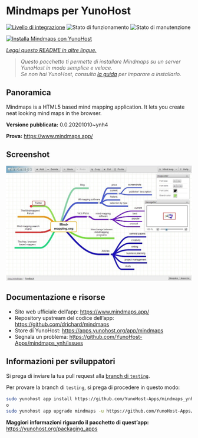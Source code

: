 <!--
N.B.: Questo README è stato automaticamente generato da <https://github.com/YunoHost/apps/tree/master/tools/readme_generator>
NON DEVE essere modificato manualmente.
-->

# Mindmaps per YunoHost

[![Livello di integrazione](https://dash.yunohost.org/integration/mindmaps.svg)](https://dash.yunohost.org/appci/app/mindmaps) ![Stato di funzionamento](https://ci-apps.yunohost.org/ci/badges/mindmaps.status.svg) ![Stato di manutenzione](https://ci-apps.yunohost.org/ci/badges/mindmaps.maintain.svg)

[![Installa Mindmaps con YunoHost](https://install-app.yunohost.org/install-with-yunohost.svg)](https://install-app.yunohost.org/?app=mindmaps)

*[Leggi questo README in altre lingue.](./ALL_README.md)*

> *Questo pacchetto ti permette di installare Mindmaps su un server YunoHost in modo semplice e veloce.*  
> *Se non hai YunoHost, consulta [la guida](https://yunohost.org/install) per imparare a installarlo.*

## Panoramica

Mindmaps is a HTML5 based mind mapping application. It lets you create neat looking mind maps in the browser.


**Versione pubblicata:** 0.0.20201010~ynh4

**Prova:** <https://www.mindmaps.app/>

## Screenshot

![Screenshot di Mindmaps](./doc/screenshots/mindmaps-screenshot.jpg)

## Documentazione e risorse

- Sito web ufficiale dell’app: <https://www.mindmaps.app/>
- Repository upstream del codice dell’app: <https://github.com/drichard/mindmaps>
- Store di YunoHost: <https://apps.yunohost.org/app/mindmaps>
- Segnala un problema: <https://github.com/YunoHost-Apps/mindmaps_ynh/issues>

## Informazioni per sviluppatori

Si prega di inviare la tua pull request alla [branch di `testing`](https://github.com/YunoHost-Apps/mindmaps_ynh/tree/testing).

Per provare la branch di `testing`, si prega di procedere in questo modo:

```bash
sudo yunohost app install https://github.com/YunoHost-Apps/mindmaps_ynh/tree/testing --debug
o
sudo yunohost app upgrade mindmaps -u https://github.com/YunoHost-Apps/mindmaps_ynh/tree/testing --debug
```

**Maggiori informazioni riguardo il pacchetto di quest’app:** <https://yunohost.org/packaging_apps>
